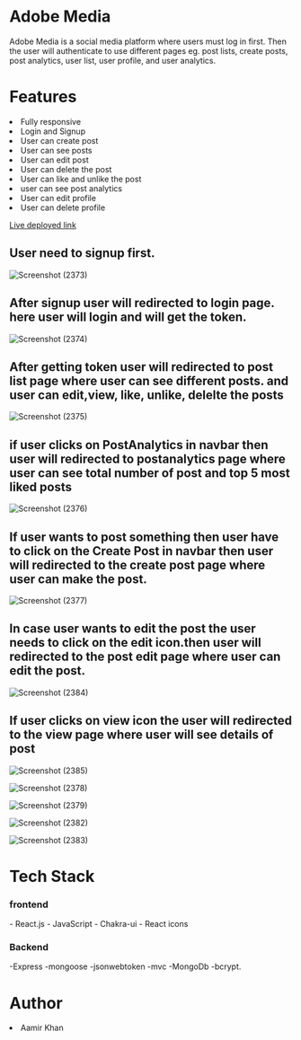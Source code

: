 <h1 fontsize="30px">Adobe Media</h1>
Adobe Media is a social media platform where users must log in first. Then the user will authenticate to use different pages eg. post lists, create posts, post analytics, user list, user profile, and user analytics. 

<h1>Features</h1>
<li>Fully responsive </li>
<li>Login and Signup</li> 
<li>User can create post</li> 
<li>User can see posts </li> 
<li>User can edit post</li>
<li>User can delete the post </li>
<li>User can like and unlike the post</li> 
<li>user can see post analytics </li> 
<li>User can edit profile </li> 
<li>User can delete profile </li> 

<a href="https://adobeapp.vercel.app/userform">Live deployed link</a>



<h2>User need to signup first.</h2>

![Screenshot (2373)](https://user-images.githubusercontent.com/101388992/230823032-ed85547f-2129-4942-a135-98906ea6a66b.png)

<h2>After signup user will redirected to login page. here user will login and will get the token.</h2>

![Screenshot (2374)](https://user-images.githubusercontent.com/101388992/230823065-a5f92945-4bdb-438b-829e-669b6c5ef2a2.png)

<h2>After getting token user will redirected to post list page where user can see different posts. and user can edit,view, like, unlike, delelte the posts</h2>

![Screenshot (2375)](https://user-images.githubusercontent.com/101388992/230823083-d7fad758-7ed4-4426-aee9-52f22f92a1cd.png)

<h2>if user clicks on PostAnalytics in navbar then user will redirected to postanalytics page where user can see total number of post and top 5 most liked posts</h2>


![Screenshot (2376)](https://user-images.githubusercontent.com/101388992/230823099-75b17e8d-7ae6-4d4e-a704-c1fb033fcf15.png)

<h2>If user wants to post something then user have to click on the Create Post in navbar then user will redirected to the create post page where user can make the post.</h2>


![Screenshot (2377)](https://user-images.githubusercontent.com/101388992/230823138-a2ff8ede-6eb3-46e7-9699-8ba60aea7b1c.png)

<h2>In case user wants to edit the post the user needs to click on the edit icon.then user will redirected to the post edit page where user can edit the post.</h2>

![Screenshot (2384)](https://user-images.githubusercontent.com/101388992/230823973-8f9e63ca-d526-42ec-add9-6a44b670e170.png)


<h2>If user clicks on view icon the user will redirected to the view page where user will see details of post</h2>



![Screenshot (2385)](https://user-images.githubusercontent.com/101388992/230823981-5bed7c7f-bf7a-4906-a134-f10a78c4b83d.png)



![Screenshot (2378)](https://user-images.githubusercontent.com/101388992/230823831-5fa409f6-03aa-46de-8a01-3c4a793fe3cf.png)





![Screenshot (2379)](https://user-images.githubusercontent.com/101388992/230823853-afbf0ff1-c648-411f-a541-e61ca76d7db1.png)







![Screenshot (2382)](https://user-images.githubusercontent.com/101388992/230823945-6d4d8389-f6a0-4831-ae54-95d401cdc31d.png)





![Screenshot (2383)](https://user-images.githubusercontent.com/101388992/230823958-8211e7bb-e1ea-4f55-ab28-1c6a8819cd85.png)










 <h1>Tech Stack</h1>
 <h3>frontend</h3>
- React.js
- JavaScript
- Chakra-ui
- React icons
 <h3>Backend</h3>
 -Express
 -mongoose
 -jsonwebtoken
 -mvc
 -MongoDb
 -bcrypt.
<h1>Author</h1> 
<li>Aamir Khan</li>







